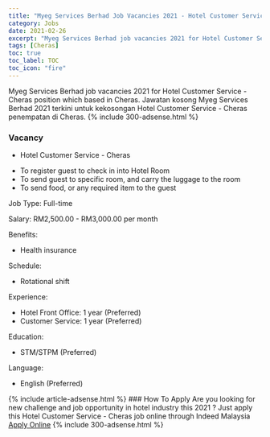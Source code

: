 ```yaml
---
title: "Myeg Services Berhad Job Vacancies 2021 - Hotel Customer Service - Cheras" 
category: Jobs 
date: 2021-02-26 
excerpt: "Myeg Services Berhad job vacancies 2021 for Hotel Customer Service - Cheras position which based in Cheras. Jawatan kosong Myeg Services Berhad 2021 terkini untuk kekosongan Hotel Customer Service - Cheras penempatan di Cheras" 
tags: [Cheras] 
toc: true 
toc_label: TOC 
toc_icon: "fire" 
--- 
```


Myeg Services Berhad job vacancies 2021 for Hotel Customer Service - Cheras position which based in Cheras. Jawatan kosong Myeg Services Berhad 2021 terkini untuk kekosongan Hotel Customer Service - Cheras penempatan di Cheras. 
{% include 300-adsense.html %} 
### Vacancy 
- Hotel Customer Service - Cheras 
<div><ul><li>To register guest to check in into Hotel Room</li><li>To send guest to specific room, and carry the luggage to the room</li><li>To send food, or any required item to the guest</li></ul><p>Job Type: Full-time</p><p>Salary: RM2,500.00 - RM3,000.00 per month</p><p>Benefits:</p><ul><li>Health insurance</li></ul><p>Schedule:</p><ul><li>Rotational shift</li></ul><p>Experience:</p><ul><li>Hotel Front Office: 1 year (Preferred)</li><li>Customer Service: 1 year (Preferred)</li></ul><p>Education:</p><ul><li>STM/STPM (Preferred)</li></ul><p>Language:</p><ul><li>English (Preferred)</li></ul></div> 
{% include article-adsense.html %} 
### How To Apply 
Are you looking for new challenge and job opportunity in hotel industry this 2021 ?
Just apply this Hotel Customer Service - Cheras job online through Indeed Malaysia 
<a href="https://malaysia.indeed.com/viewjob?jk=f6bdca25ae4e3752" class="btn btn--info" target="_blank" rel="nofollow noopenner">Apply Online</a> 
{% include 300-adsense.html %} 